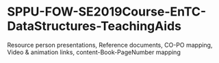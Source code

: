 # SPPU-FOW-SE2019Course-EnTC-DataStructures-TeachingAids
Resource person presentations, Reference documents, CO-PO mapping, Video &amp; animation links, content-Book-PageNumber mapping
